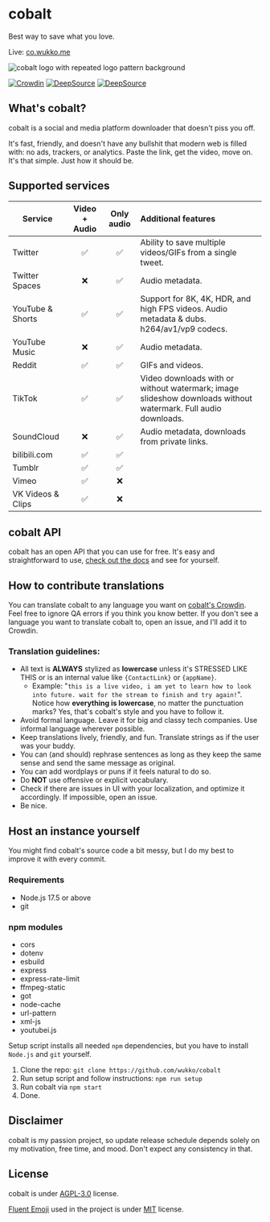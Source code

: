# cobalt
Best way to save what you love.

Live: [co.wukko.me](https://co.wukko.me/)

![cobalt logo with repeated logo pattern background](https://raw.githubusercontent.com/wukko/cobalt/current/src/front/icons/pattern.png "cobalt logo with repeated logo pattern background")

[![Crowdin](https://badges.crowdin.net/cobalt/localized.svg)](https://crowdin.com/project/cobalt) [![DeepSource](https://deepsource.io/gh/wukko/cobalt.svg/?label=active+issues&token=MsmsJ9zUOKwcQor0yaiFot84)](https://deepsource.io/gh/wukko/cobalt/?ref=repository-badge) [![DeepSource](https://deepsource.io/gh/wukko/cobalt.svg/?label=resolved+issues&token=MsmsJ9zUOKwcQor0yaiFot84)](https://deepsource.io/gh/wukko/cobalt/?ref=repository-badge)

## What's cobalt?
cobalt is a social and media platform downloader that doesn't piss you off.

It's fast, friendly, and doesn't have any bullshit that modern web is filled with: no ads, trackers, or analytics. Paste the link, get the video, move on. It's that simple. Just how it should be.

## Supported services
| Service           | Video + Audio | Only audio | Additional features                                                                                             |
| --------          | :---:         | :---:      | :-----                                                                                                          |
| Twitter           | ✅           | ✅         | Ability to save multiple videos/GIFs from a single tweet.                                                       |
| Twitter Spaces    | ❌️           | ✅         | Audio metadata.                                                                                                 |
| YouTube & Shorts  | ✅           | ✅         | Support for 8K, 4K, HDR, and high FPS videos. Audio metadata & dubs. h264/av1/vp9 codecs.                       |
| YouTube Music     | ❌           | ✅         | Audio metadata.                                                                                                 |
| Reddit            | ✅           | ✅         | GIFs and videos.                                                                                                |
| TikTok            | ✅           | ✅         | Video downloads with or without watermark; image slideshow downloads without watermark. Full audio downloads.   |
| SoundCloud        | ❌           | ✅         | Audio metadata, downloads from private links.                                                                   |
| bilibili.com      | ✅           | ✅         |                                                                                                                 |
| Tumblr            | ✅           | ✅         |                                                                                                                 |
| Vimeo             | ✅           | ❌️         |                                                                                                                 |
| VK Videos & Clips | ✅           | ❌️         |                                                                                                                 |

## cobalt API
cobalt has an open API that you can use for free. It's easy and straightforward to use, [check out the docs](https://github.com/wukko/cobalt/blob/current/docs/API.md) and see for yourself.

## How to contribute translations
You can translate cobalt to any language you want on [cobalt's Crowdin](https://crowdin-co.wukko.me/). Feel free to ignore QA errors if you think you know better. If you don't see a language you want to translate cobalt to, open an issue, and I'll add it to Crowdin.

### Translation guidelines:
- All text is **ALWAYS** stylized as **lowercase** unless it's STRESSED LIKE THIS or is an internal value like `{ContactLink}` or `{appName}`. 
    - Example: "`this is a live video, i am yet to learn how to look into future. wait for the stream to finish and try again!`".  
    Notice how **everything is lowercase**, no matter the punctuation marks? Yes, that's cobalt's style and you have to follow it.
- Avoid formal language. Leave it for big and classy tech companies. Use informal language wherever possible.
- Keep translations lively, friendly, and fun. Translate strings as if the user was your buddy.
- You can (and should) rephrase sentences as long as they keep the same sense and send the same message as original.
- You can add wordplays or puns if it feels natural to do so.
- Do **NOT** use offensive or explicit vocabulary.
- Check if there are issues in UI with your localization, and optimize it accordingly. If impossible, open an issue.
- Be nice.

## Host an instance yourself
You might find cobalt's source code a bit messy, but I do my best to improve it with every commit.

### Requirements
- Node.js 17.5 or above
- git

### npm modules
- cors
- dotenv
- esbuild
- express
- express-rate-limit
- ffmpeg-static
- got
- node-cache
- url-pattern
- xml-js
- youtubei.js

Setup script installs all needed `npm` dependencies, but you have to install `Node.js` and `git` yourself.

1. Clone the repo: `git clone https://github.com/wukko/cobalt`
2. Run setup script and follow instructions: `npm run setup`
3. Run cobalt via `npm start`
4. Done.

## Disclaimer
cobalt is my passion project, so update release schedule depends solely on my motivation, free time, and mood. Don't expect any consistency in that.

## License
cobalt is under [AGPL-3.0](https://github.com/wukko/cobalt/blob/current/LICENSE) license.

[Fluent Emoji](https://github.com/microsoft/fluentui-emoji) used in the project is under [MIT](https://github.com/microsoft/fluentui-emoji/blob/main/LICENSE) license.

